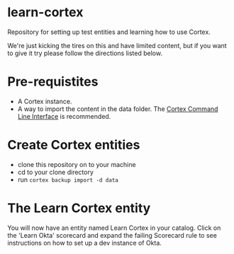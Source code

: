 # learn-cortex
Repository for setting up test entities and learning how to use Cortex.

We're just kicking the tires on this and have limited content, but if you want to give it try please follow
the directions listed below.

# Pre-requistites
- A Cortex instance.
- A way to import the content in the data folder.  The [Cortex Command Line Interface](https://pypi.org/project/cortexapps-cli/) is recommended.

# Create Cortex entities
- clone this repository on to your machine
- cd to your clone directory
- run `cortex backup import -d data`

# The Learn Cortex entity
You will now have an entity named Learn Cortex in your catalog.  Click on the 'Learn Okta' scorecard and expand the failing Scorecard rule
to see instructions on how to set up a dev instance of Okta.
